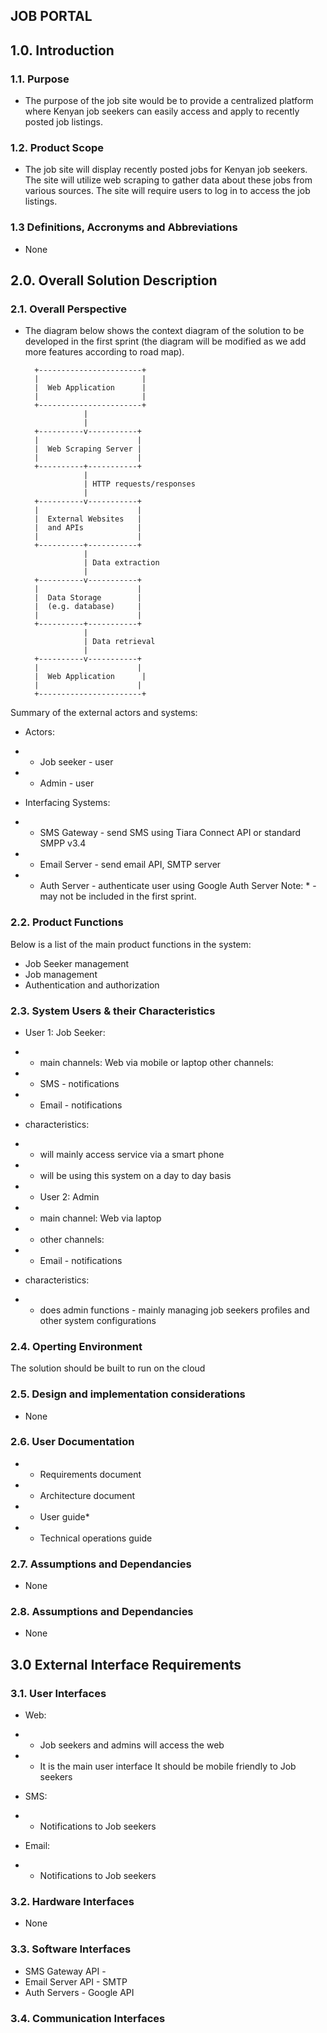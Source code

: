 ## JOB PORTAL
## 1.0. Introduction
### 1.1. Purpose
+ The purpose of the job site would be to provide a centralized platform where Kenyan job seekers can easily access and apply to recently posted job listings.

### 1.2. Product Scope
+ The job site will display recently posted jobs for Kenyan job seekers. The site will utilize web scraping to gather data about these jobs from various sources. The site will require users to log in to access the job listings.

### 1.3 Definitions, Accronyms and Abbreviations
+ None
## 2.0. Overall Solution Description
###  2.1. Overall Perspective
+ The diagram below shows the context diagram of the solution to be developed in the first sprint (the diagram will be modified as we add more features according to road map).

        +-----------------------+
        |                       |
        |  Web Application      |
        |                       |
        +-----------------------+
                   |
                   |
        +----------v-----------+
        |                      |
        |  Web Scraping Server |
        |                      |
        +----------+-----------+
                   |
                   | HTTP requests/responses
                   |
        +----------v-----------+
        |                      |
        |  External Websites   |
        |  and APIs            |
        |                      |
        +----------+-----------+
                   |
                   | Data extraction
                   |
        +----------v-----------+
        |                      |
        |  Data Storage        |
        |  (e.g. database)     |
        |                      |
        +----------+-----------+
                   |
                   | Data retrieval
                   |
        +----------v-----------+
        |                      |
        |  Web Application      |
        |                      |
        +-----------------------+

Summary of the external actors and systems:

+ Actors:

+ + Job seeker - user
+ + Admin - user

+ Interfacing Systems:

+ + SMS Gateway - send SMS using Tiara Connect API or standard SMPP v3.4
+ + Email Server - send email API, SMTP server
+ + Auth Server - authenticate user using Google Auth Server
Note: * - may not be included in the first sprint.

### 2.2. Product Functions
Below is a list of the main product functions in the system:

+ Job Seeker management
+ Job management
+ Authentication and authorization

### 2.3. System Users & their Characteristics
+ User 1: Job Seeker:

+ + main channels: Web via mobile or laptop
    other channels:
+ + SMS - notifications
+ + Email - notifications
+ characteristics:
+ + will mainly access service via a smart phone
+ + will be using this system on a day to day basis

+ + User 2: Admin

+ + main channel: Web via laptop
+ + other channels:
+ + Email - notifications
+ characteristics:
+ + does admin functions - mainly managing job seekers profiles and other system configurations
### 2.4. Operting Environment
The solution should be built to run on the cloud
### 2.5. Design and implementation considerations
+ None
### 2.6. User Documentation
+ + Requirements document
+ + Architecture document
+ + User guide*
+ + Technical operations guide
### 2.7. Assumptions and Dependancies
+ None
### 2.8. Assumptions and Dependancies
+ None
## 3.0 External Interface Requirements
### 3.1. User Interfaces
+ Web:

+ + Job seekers and admins will access the web
+ + It is the main user interface
It should be mobile friendly to Job seekers
+ SMS:

+ + Notifications to Job seekers
+ Email:

+ + Notifications to Job seekers
### 3.2. Hardware Interfaces
+ None
### 3.3. Software Interfaces
+ SMS Gateway API -
+ Email Server API - SMTP
+ Auth Servers - Google API
### 3.4. Communication Interfaces